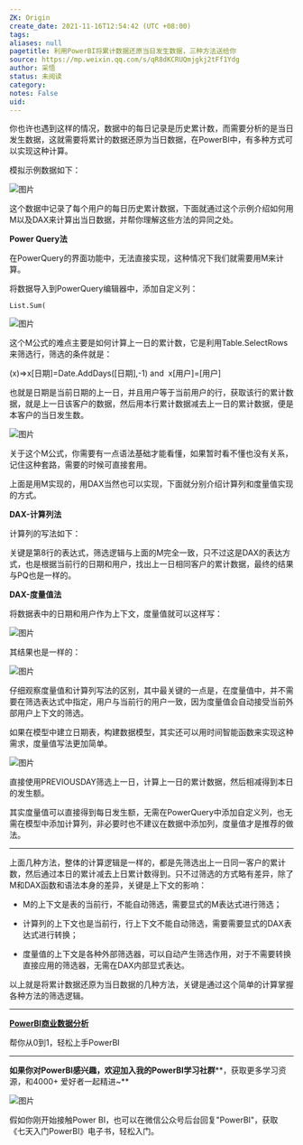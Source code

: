 ```yaml
---
ZK: Origin
create_date: 2021-11-16T12:54:42 (UTC +08:00)
tags: 
aliases: null
pagetitle: 利用PowerBI将累计数据还原当日发生数据，三种方法送给你
source: https://mp.weixin.qq.com/s/qR8dKCRUQmjgkj2tFf1Ydg
author: 采悟
status: 未阅读
category: 
notes: False
uid: 
---
```


你也许也遇到这样的情况，数据中的每日记录是历史累计数，而需要分析的是当日发生数据，这就需要将累计的数据还原为当日数据，在PowerBI中，有多种方式可以实现这种计算。

模拟示例数据如下：

![图片](https://mmbiz.qpic.cn/mmbiz_png/aHEbZtANQJO7wYygGHNvXUJxibw3WBHLX6jsic8kIbvrfBqpJB9wDlBTBjjtetyBiaEpxH21WVZ15rusJ8HnINnsQ/640?wx_fmt=png&wxfrom=5&wx_lazy=1&wx_co=1)

这个数据中记录了每个用户的每日历史累计数据，下面就通过这个示例介绍如何用M以及DAX来计算出当日数据，并帮你理解这些方法的异同之处。

**Power Query法**

在PowerQuery的界面功能中，无法直接实现，这种情况下我们就需要用M来计算。  

将数据导入到PowerQuery编辑器中，添加自定义列：

```
List.Sum(
```

![图片](https://mmbiz.qpic.cn/mmbiz_png/aHEbZtANQJO7wYygGHNvXUJxibw3WBHLXOsskoLd0yMUNqDyxrbNNxAibeYnpbkr64ibwM6DaCrXxhSpDZ0Qic4QnA/640?wx_fmt=png&wxfrom=5&wx_lazy=1&wx_co=1)

这个M公式的难点主要是如何计算上一日的累计数，它是利用Table.SelectRows来筛选行，筛选的条件就是：

(x)=>x\[日期\]=Date.AddDays(\[日期\],-1) and  x\[用户\]=\[用户\] 

也就是日期是当前日期的上一日，并且用户等于当前用户的行，获取该行的累计数据，就是上一日该客户的数据，然后用本行累计数据减去上一日的累计数据，便是本客户的当日发生数。  

![图片](https://mmbiz.qpic.cn/mmbiz_png/aHEbZtANQJO7wYygGHNvXUJxibw3WBHLXzojgEb4MtqficBQ6o4NibywgewfxoRGP3hDMeeOfmeM2HYibfiaO8eMWqg/640?wx_fmt=png&wxfrom=5&wx_lazy=1&wx_co=1)

关于这个M公式，你需要有一点语法基础才能看懂，如果暂时看不懂也没有关系，记住这种套路，需要的时候可直接套用。

上面是用M实现的，用DAX当然也可以实现，下面就分别介绍计算列和度量值实现的方式。

**DAX-计算列法**

计算列的写法如下：  

关键是第8行的表达式，筛选逻辑与上面的M完全一致，只不过这是DAX的表达方式，也是根据当前行的日期和用户，找出上一日相同客户的累计数据，最终的结果与PQ也是一样的。

**DAX-度量值法**

将数据表中的日期和用户作为上下文，度量值就可以这样写：  

![图片](https://mmbiz.qpic.cn/mmbiz_png/aHEbZtANQJO7wYygGHNvXUJxibw3WBHLXEicWIWdtOw4e1JotEUwoEu87ib2TaNfgIZjzOaUYD1aZ7pRB3ia8cmeOQ/640?wx_fmt=png&wxfrom=5&wx_lazy=1&wx_co=1)

其结果也是一样的：  

![图片](https://mmbiz.qpic.cn/mmbiz_png/aHEbZtANQJO7wYygGHNvXUJxibw3WBHLXPQm0fTjfeA1zdIfZTJZVae7FjnEz6uSxY5HbpY4OxUJuTlXM4SSic2A/640?wx_fmt=png&wxfrom=5&wx_lazy=1&wx_co=1)

仔细观察度量值和计算列写法的区别，其中最关键的一点是，在度量值中，并不需要在筛选表达式中指定，用户与当前行的用户一致，因为度量值会自动接受当前外部用户上下文的筛选。

如果在模型中建立日期表，构建数据模型，其实还可以用时间智能函数来实现这种需求，度量值写法更加简单。  

![图片](https://mmbiz.qpic.cn/mmbiz_png/aHEbZtANQJO7wYygGHNvXUJxibw3WBHLX3EeicX45Lb0vibBktyNcoSdd4iciapx4j35LISBMic8ZHqPftqJAt8eT60Q/640?wx_fmt=png&wxfrom=5&wx_lazy=1&wx_co=1)

直接使用PREVIOUSDAY筛选上一日，计算上一日的累计数据，然后相减得到本日的发生额。

其实度量值可以直接得到每日发生额，无需在PowerQuery中添加自定义列，也无需在模型中添加计算列，非必要时也不建议在数据中添加列，度量值才是推荐的做法。

___

上面几种方法，整体的计算逻辑是一样的，都是先筛选出上一日同一客户的累计数，然后通过本日的累计减去上日累计数得到。只不过筛选的方式略有差异，除了M和DAX函数和语法本身的差异，关键是上下文的影响：

-   M的上下文是表的当前行，不能自动筛选，需要显式的M表达式进行筛选；  
    
-   计算列的上下文也是当前行，行上下文不能自动筛选，需要需要显式的DAX表达式进行转换；  
    
-   度量值的上下文是各种外部筛选器，可以自动产生筛选作用，对于不需要转换直接应用的筛选器，无需在DAX内部显式表达。
    

以上就是将累计数据还原为当日数据的几种方法，关键是通过这个简单的计算掌握各种方法的筛选逻辑。

___

[**PowerBI商业数据分析**](http://mp.weixin.qq.com/s?__biz=MzA4MzQwMjY4MA==&mid=2484074987&idx=1&sn=5cf4ba4b683ee9136bb7a26f6e9bcf01&chksm=8e0c533cb97bda2add48a4576b9c1e230249a5a4160dd93cd677a37ea21d26fc9cc26fc4cb1c&scene=21#wechat_redirect)

帮你从0到1，轻松上手PowerBI

___

**如果你对PowerBI感兴趣，欢迎加入我的PowerBI学习社群****，获取更多学习资源，和4000+ 爱好者一起精进~**

![图片](https://mmbiz.qpic.cn/mmbiz_png/aHEbZtANQJMFLnwgdbghRHPLicKRaV70mVCZVq8Fhm46rkciaeOrLFJCv5f1omJxF8256YogHflkicEDM29aUMtaA/640?wx_fmt=png&wxfrom=5&wx_lazy=1&wx_co=1)

假如你刚开始接触Power BI，也可以在微信公众号后台回复"PowerBI"，获取《七天入门PowerBI》电子书，轻松入门。
